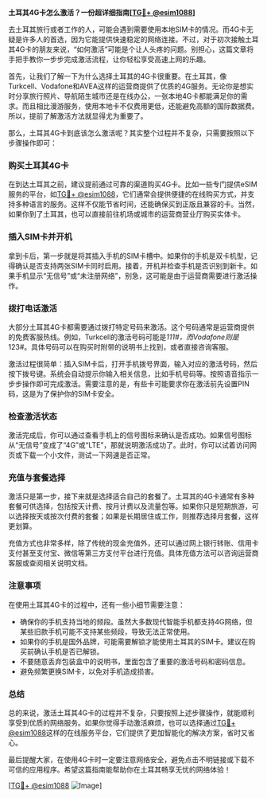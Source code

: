**土耳其4G卡怎么激活？一份超详细指南[[TG💪+ @esim1088](https://t.me/s/esim1088)]**

去土耳其旅行或者工作的人，可能会遇到需要使用本地SIM卡的情况。而4G卡无疑是许多人的首选，因为它能提供快速稳定的网络连接。不过，对于初次接触土耳其4G卡的朋友来说，“如何激活”可能是个让人头疼的问题。别担心，这篇文章将手把手教你一步步完成激活流程，让你轻松享受高速上网的乐趣。

首先，让我们了解一下为什么选择土耳其的4G卡很重要。在土耳其，像Turkcell、Vodafone和AVEA这样的运营商提供了优质的4G服务。无论你是想实时分享旅行照片、导航陌生城市还是在线办公，一张本地4G卡都能满足你的需求。而且相比漫游服务，使用本地卡不仅费用更低，还能避免高额的国际数据费。所以，提前了解激活方法就显得尤为重要了。

那么，土耳其4G卡到底该怎么激活呢？其实整个过程并不复杂，只需要按照以下步骤操作即可：

### **购买土耳其4G卡**
在到达土耳其之前，建议提前通过可靠的渠道购买4G卡。比如一些专门提供eSIM服务的平台，如[TG💪+ @esim1088](https://t.me/s/esim1088)，它们通常会提供便捷的在线购买方式，并支持多种语言的服务。这样不仅能节省时间，还能确保买到正版且兼容的卡。当然，如果你到了土耳其，也可以直接前往机场或城市的运营商营业厅购买实体卡。

### **插入SIM卡并开机**
拿到卡后，第一步就是将其插入手机的SIM卡槽中。如果你的手机是双卡机型，记得确认是否支持两张SIM卡同时启用。接着，开机并检查手机是否识别到新卡。如果手机显示“无信号”或“未注册网络”，别急，这可能是由于运营商需要进行激活操作。

### **拨打电话激活**
大部分土耳其4G卡都需要通过拨打特定号码来激活。这个号码通常是运营商提供的免费客服热线。例如，Turkcell的激活号码可能是*111#，而Vodafone则是*123#。具体号码可以在购买时附带的说明书上找到，或者直接咨询客服。

激活过程很简单：插入SIM卡后，打开手机拨号界面，输入对应的激活号码，然后按下拨号键。系统会自动提示你输入相关信息，比如手机号码等。按照语音指示一步步操作即可完成激活。需要注意的是，有些卡可能要求你在激活前先设置PIN码，这是为了保护你的SIM卡安全。

### **检查激活状态**
激活完成后，你可以通过查看手机上的信号图标来确认是否成功。如果信号图标从“无信号”变成了“4G”或“LTE”，那就说明激活成功了。此时，你可以试着访问网页或下载一个小文件，测试一下网速是否正常。

### **充值与套餐选择**
激活只是第一步，接下来就是选择适合自己的套餐了。土耳其的4G卡通常有多种套餐可供选择，包括按天计费、按月计费以及流量包等。如果你只是短期旅游，可以选择按天或按次付费的套餐；如果是长期居住或工作，则推荐选择月套餐，这样更划算。

充值方式也非常多样，除了传统的现金充值外，还可以通过网上银行转账、信用卡支付甚至支付宝、微信等第三方支付平台进行充值。具体充值方法可以咨询运营商客服或查阅相关说明文档。

### **注意事项**
在使用土耳其4G卡的过程中，还有一些小细节需要注意：
- 确保你的手机支持当地的频段。虽然大多数现代智能手机都支持4G网络，但某些旧款手机可能不支持某些频段，导致无法正常使用。
- 如果你的手机是国外品牌，可能需要解锁才能使用土耳其的SIM卡。建议在购买前确认手机是否已解锁。
- 不要随意丢弃包装盒中的说明书，里面包含了重要的激活号码和密码信息。
- 避免频繁更换SIM卡，以免对手机造成损害。

### **总结**
总的来说，激活土耳其4G卡的过程并不复杂，只要按照上述步骤操作，就能顺利享受到优质的网络服务。如果你觉得手动激活麻烦，也可以选择通过[TG💪+ @esim1088](https://t.me/s/esim1088)这样的在线服务平台，它们提供了更加智能化的解决方案，省时又省心。

最后提醒大家，在使用4G卡时一定要注意网络安全，避免点击不明链接或下载不可信的应用程序。希望这篇指南能帮助你在土耳其畅享无忧的网络体验！

[[TG💪+ @esim1088](https://t.me/s/esim1088) ![Image](https://i.postimg.cc/4NQfJmqS/Snipaste-2025-05-13-00-14-12.png)]